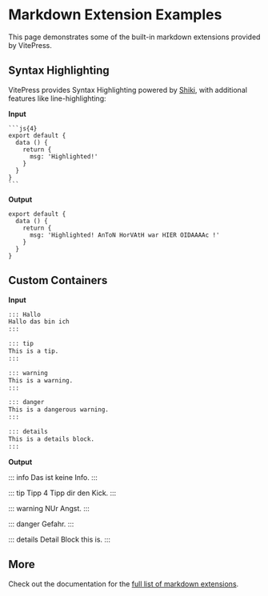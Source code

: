 # Markdown Extension Examples

This page demonstrates some of the built-in markdown extensions provided by VitePress.

## Syntax Highlighting

VitePress provides Syntax Highlighting powered by [Shiki](https://github.com/shikijs/shiki), with additional features like line-highlighting:

**Input**

````
```js{4}
export default {
  data () {
    return {
      msg: 'Highlighted!'
    }
  }
}
```
````

**Output**

```js{4}
export default {
  data () {
    return {
      msg: 'Highlighted! AnToN HorVAtH war HIER OIDAAAAc !'
    }
  }
}
```

## Custom Containers

**Input**

```md
::: Hallo
Hallo das bin ich
:::

::: tip
This is a tip.
:::

::: warning
This is a warning.
:::

::: danger
This is a dangerous warning.
:::

::: details
This is a details block.
:::
```

**Output**

::: info
Das ist keine Info.
:::

::: tip
Tipp 4 Tipp dir den Kick.
:::

::: warning
NUr Angst.
:::

::: danger
Gefahr.
:::

::: details
Detail Block this is.
:::

## More

Check out the documentation for the [full list of markdown extensions](https://vitepress.dev/guide/markdown).
